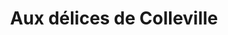 ---
title: "Aux délices de Colleville"
url: /colleville-montgomery/aux-delices-de-colleville/
shop: boulangerie
---